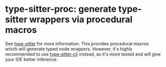 # type-sitter-proc: generate type-sitter wrappers via procedural macros

See [type-sitter](https://github.com/Jakobeha/type-sitter#readme) for more information. This provides procedural macros which will generate typed node wrappers. However, it's highly recommended to use [type-sitter-cli](https://crates.io/crates/type-sitter-cli) instead, as it's more tested and will give your IDE better inference.
